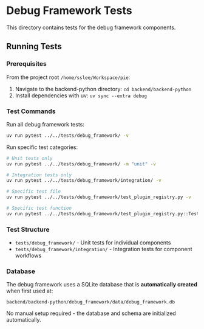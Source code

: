 # Debug Framework Tests

This directory contains tests for the debug framework components.

## Running Tests

### Prerequisites
From the project root `/home/sslee/Workspace/pie`:
1. Navigate to the backend-python directory: `cd backend/backend-python`
2. Install dependencies with uv: `uv sync --extra debug`

### Test Commands

Run all debug framework tests:
```bash
uv run pytest ../../tests/debug_framework/ -v
```

Run specific test categories:
```bash
# Unit tests only
uv run pytest ../../tests/debug_framework/ -m "unit" -v

# Integration tests only
uv run pytest ../../tests/debug_framework/integration/ -v

# Specific test file
uv run pytest ../../tests/debug_framework/test_plugin_registry.py -v

# Specific test function
uv run pytest ../../tests/debug_framework/test_plugin_registry.py::TestPluginRegistry::test_plugin_registry_import_fails -v
```

### Test Structure

- `tests/debug_framework/` - Unit tests for individual components
- `tests/debug_framework/integration/` - Integration tests for component workflows

### Database

The debug framework uses a SQLite database that is **automatically created** when first used at:
```
backend/backend-python/debug_framework/data/debug_framework.db
```
No manual setup required - the database and schema are initialized automatically.